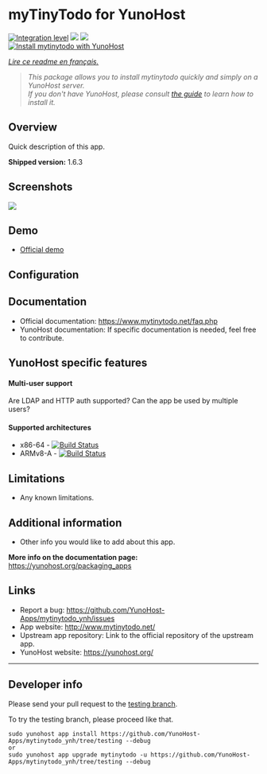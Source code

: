 # myTinyTodo for YunoHost

[![Integration level](https://dash.yunohost.org/integration/mytinytodo.svg)](https://dash.yunohost.org/appci/app/mytinytodo) ![](https://ci-apps.yunohost.org/ci/badges/mytinytodo.status.svg) ![](https://ci-apps.yunohost.org/ci/badges/mytinytodo.maintain.svg)  
[![Install mytinytodo with YunoHost](https://install-app.yunohost.org/install-with-yunohost.svg)](https://install-app.yunohost.org/?app=mytinytodo)

*[Lire ce readme en français.](./README_fr.md)*

> *This package allows you to install mytinytodo quickly and simply on a YunoHost server.  
If you don't have YunoHost, please consult [the guide](https://yunohost.org/#/install) to learn how to install it.*

## Overview
Quick description of this app.

**Shipped version:** 1.6.3

## Screenshots

![](http://www.mytinytodo.net/images/shot-v14b1.png)

## Demo

* [Official demo](http://www.mytinytodo.net/demo/)

## Configuration

## Documentation

 * Official documentation: https://www.mytinytodo.net/faq.php
 * YunoHost documentation: If specific documentation is needed, feel free to contribute.

## YunoHost specific features

#### Multi-user support

Are LDAP and HTTP auth supported?
Can the app be used by multiple users?

#### Supported architectures

* x86-64 - [![Build Status](https://ci-apps.yunohost.org/ci/logs/mytinytodo%20%28Apps%29.svg)](https://ci-apps.yunohost.org/ci/apps/mytinytodo/)
* ARMv8-A - [![Build Status](https://ci-apps-arm.yunohost.org/ci/logs/mytinytodo%20%28Apps%29.svg)](https://ci-apps-arm.yunohost.org/ci/apps/mytinytodo/)

## Limitations

* Any known limitations.

## Additional information

* Other info you would like to add about this app.

**More info on the documentation page:**  
https://yunohost.org/packaging_apps

## Links

 * Report a bug: https://github.com/YunoHost-Apps/mytinytodo_ynh/issues
 * App website: http://www.mytinytodo.net/
 * Upstream app repository: Link to the official repository of the upstream app.
 * YunoHost website: https://yunohost.org/

---

## Developer info

Please send your pull request to the [testing branch](https://github.com/YunoHost-Apps/mytinytodo_ynh/tree/testing).

To try the testing branch, please proceed like that.
```
sudo yunohost app install https://github.com/YunoHost-Apps/mytinytodo_ynh/tree/testing --debug
or
sudo yunohost app upgrade mytinytodo -u https://github.com/YunoHost-Apps/mytinytodo_ynh/tree/testing --debug
```
